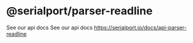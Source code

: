 # @serialport/parser-readline

See our api docs See our api docs https://serialport.io/docs/api-parser-readline
